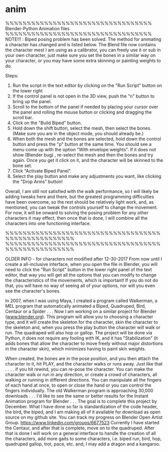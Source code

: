 # anim
%%%%%%%%%%%%%%%%%%%%%%%%%%%%%%%%%%
Blender-Python Animation files
%%%%%%%%%%%%%%%%%%%%%%%%%%%%%%%%%%
NOTE!!! :
Biped posing problem has been  solved.  The method for animating a character
has changed and is listed below.  The Blend file  now contains the character
mest I am using as a calibrator, you can freely use it or sub in your own 
character, just make sure you set the bones in a similar way on your character,
or you may have some extra skinning or painting weights to do.

Steps:
1. Run the script in the text editor by clicking on the "Run Script" button on the  lower right
2. If the control panel is not open in the 3D view, push the "n" button to bring up the panel.
3. Scroll to the bottom of the panel if needed by placing your cursor over  the  panel and rolling 
    the mouse button or  clicking and dragging the scroll bar.
4. Click on the  "Build Biped" button.
5. Hold down the shift button, select the  mesh, then select the bones. 
    (Make sure  you are in the object mode, you  should  already be.)
6. When both the  mesh and the bones are selected, hold down the control  button
   and press the "p" button at the same time.  You should  see a menu  come up 
   with the option "With envelope weights".  If it does not show (Blender bug) ,
   re-select the mesh and then the bones and try again.  Once you get it click on
  it, and  the character will be skinned to the bone set.
7. Click "Activate Biped Panel".
8. Select the play button and  make  any adjustments you  want, like 
    clicking the "Drop Arms" button!

Overall, I am still not satisfied with the walk performance, so I will likely
be adding tweaks  here  and there, but the greatest programming difficulties 
have been overcome, so the rest should be  relatively light work, and, as
mentioned, you can  tweak the controls yourself to change the movement.
For now, it will be onward to solving the  posing problem for any other 
characters it may effect, then once that is done, I will combine all the 
characters into one  functioning interface.



%%%%%%%%%%%%%%%%%%%%%%%%%%%%%%%%%%%%%%%%%%%%%%%%%%%%
%%%%%%%%%%%%%%%%%%%%%%%%%%%%%%%%%%%%%%%%%%%%%%%%%%%%



OLDER INFO - for characters not modified after 12-30-2017
From now until I create a all-inclusive interface, when you open  the file in Blender, you  will need to click the "Run Script"
button in the lower right panel of the text editor, that way you will get all the options that you can modify to change the  characteristics of the movements, which is important! If you do not do that, you will have no way of seeing all of your options, nor  will you even see the character's bones.

In 2007, when I was using Maya, I created a program called Walkerman, a MEL program that automatically animated a Biped, Quadruped, Bird, Centaur or a Spider . . . Now I am working on a similar project for Blender (www.blender.org).  This program will allow you to choosing a character type, and it will create the skeleton for the character, skin the character to the skeleton and, when you press the play button the character will walk or run. The quadraped will also hop or gallop. The project will be done via Python, it does not require any fooling with IK, and it has "Stabilization" (it adds bones that allow the character to move freely without major distortions in the character skin), which minimizes having to paint skin weights.

When created, the bones are in the pose position, and you then attach the character to it, hit PLAY, and the character walks or runs away. Just like that . . . . if you hit rewind, you can re-pose the character. You can make the character walk or run in any direction, or create a crowd of characters, all walking or running in different directions. You can manipulate all the fingers of each hand at once, to open or close the hand or you can control the fingers individually. The old Walkerman program is approaching 30,000 downloads . . . I'd like to  see the same or better results for the Instant Animation program for Blender . . .  The goal is to complete this project by December.
What I have done so far is standardization of the code header, the bird, the biped, and I am making all of it available for download as open source on my github site.  You can track my progress on Blender Open Artist Group. https://www.linkedin.com/groups/6677523  Currently I have started the Centaur, and after that is complete, move on to the quadruped.  After that is done I will work on a general interface to handle the  creation of all the  characters, add more gaits to some characters, i.e. biped run, bird, hop, quadruped gallop, trot, pace, etc. and, I may add a dragon and a kangaroo.
